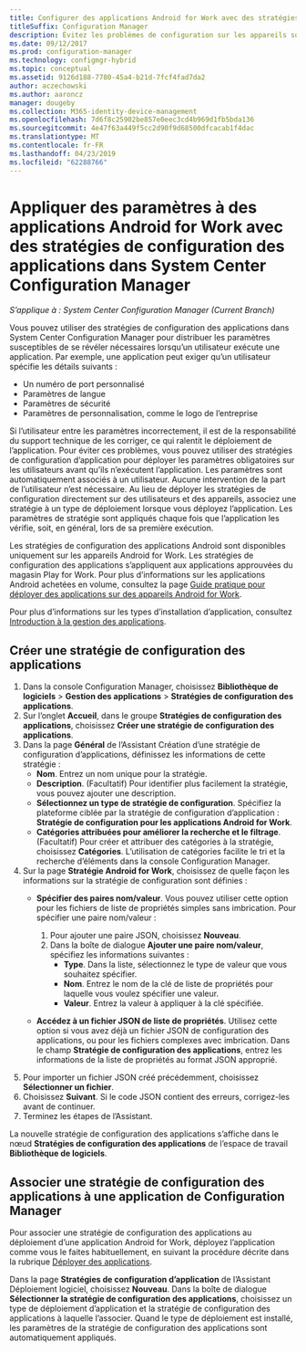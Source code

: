 ```yaml
---
title: Configurer des applications Android for Work avec des stratégies de configuration des applications
titleSuffix: Configuration Manager
description: Évitez les problèmes de configuration sur les appareils sous Android for Work en déployant des stratégies de configuration des applications sur les appareils avant qu’ils n’exécutent des applications.
ms.date: 09/12/2017
ms.prod: configuration-manager
ms.technology: configmgr-hybrid
ms.topic: conceptual
ms.assetid: 9126d188-7780-45a4-b21d-7fcf4fad7da2
author: aczechowski
ms.author: aaroncz
manager: dougeby
ms.collection: M365-identity-device-management
ms.openlocfilehash: 7d6f8c25902be857e0eec3cd4b969d1fb5bda136
ms.sourcegitcommit: 4e47f63a449f5cc2d90f9d68500dfcacab1f4dac
ms.translationtype: MT
ms.contentlocale: fr-FR
ms.lasthandoff: 04/23/2019
ms.locfileid: "62288766"
---
```

# <a name="apply-settings-to-android-for-work-apps-with-app-configuration-policies-in-system-center-configuration-manager"></a>Appliquer des paramètres à des applications Android for Work avec des stratégies de configuration des applications dans System Center Configuration Manager

*S’applique à : System Center Configuration Manager (Current Branch)*

Vous pouvez utiliser des stratégies de configuration des applications dans System Center Configuration Manager pour distribuer les paramètres susceptibles de se révéler nécessaires lorsqu’un utilisateur exécute une application. Par exemple, une application peut exiger qu’un utilisateur spécifie les détails suivants :
- Un numéro de port personnalisé
- Paramètres de langue
- Paramètres de sécurité
- Paramètres de personnalisation, comme le logo de l’entreprise

Si l’utilisateur entre les paramètres incorrectement, il est de la responsabilité du support technique de les corriger, ce qui ralentit le déploiement de l’application. Pour éviter ces problèmes, vous pouvez utiliser des stratégies de configuration d’application pour déployer les paramètres obligatoires sur les utilisateurs avant qu’ils n’exécutent l’application. Les paramètres sont automatiquement associés à un utilisateur. Aucune intervention de la part de l’utilisateur n’est nécessaire.
Au lieu de déployer les stratégies de configuration directement sur des utilisateurs et des appareils, associez une stratégie à un type de déploiement lorsque vous déployez l’application. Les paramètres de stratégie sont appliqués chaque fois que l’application les vérifie, soit, en général, lors de sa première exécution.

Les stratégies de configuration des applications Android sont disponibles uniquement sur les appareils Android for Work. Les stratégies de configuration des applications s’appliquent aux applications approuvées du magasin Play for Work. Pour plus d’informations sur les applications Android achetées en volume, consultez la page [Guide pratique pour déployer des applications sur des appareils Android for Work](https://docs.microsoft.com/intune/deploy-use/android-for-work-apps).

Pour plus d’informations sur les types d’installation d’application, consultez [Introduction à la gestion des applications](/sccm/apps/understand/introduction-to-application-management).

## <a name="create-an-app-configuration-policy"></a>Créer une stratégie de configuration des applications

1. Dans la console Configuration Manager, choisissez **Bibliothèque de logiciels** > **Gestion des applications** > **Stratégies de configuration des applications**.
2. Sur l’onglet **Accueil**, dans le groupe **Stratégies de configuration des applications**, choisissez **Créer une stratégie de configuration des applications**.
3. Dans la page **Général** de l’Assistant Création d’une stratégie de configuration d’applications, définissez les informations de cette stratégie :
   - **Nom**. Entrez un nom unique pour la stratégie.
   - **Description**. (Facultatif) Pour identifier plus facilement la stratégie, vous pouvez ajouter une description.
   -  **Sélectionnez un type de stratégie de configuration**. Spécifiez la plateforme ciblée par la stratégie de configuration d’application : **Stratégie de configuration pour les applications Android for Work**.
   -  **Catégories attribuées pour améliorer la recherche et le filtrage**. (Facultatif) Pour créer et attribuer des catégories à la stratégie, choisissez **Catégories**. L’utilisation de catégories facilite le tri et la recherche d’éléments dans la console Configuration Manager.
4. Sur la page **Stratégie Android for Work**, choisissez de quelle façon les informations sur la stratégie de configuration sont définies :
   - **Spécifier des paires nom/valeur**. Vous pouvez utiliser cette option pour les fichiers de liste de propriétés simples sans imbrication. Pour spécifier une paire nom/valeur :
        1. Pour ajouter une paire JSON, choisissez **Nouveau**.
        2. Dans la boîte de dialogue **Ajouter une paire nom/valeur**, spécifiez les informations suivantes :
            - **Type**. Dans la liste, sélectionnez le type de valeur que vous souhaitez spécifier.
            - **Nom**. Entrez le nom de la clé de liste de propriétés pour laquelle vous voulez spécifier une valeur.
            - **Valeur**. Entrez la valeur à appliquer à la clé spécifiée.

   - **Accédez à un fichier JSON de liste de propriétés**. Utilisez cette option si vous avez déjà un fichier JSON de configuration des applications, ou pour les fichiers complexes avec imbrication. Dans le champ **Stratégie de configuration des applications**, entrez les informations de la liste de propriétés au format JSON approprié.
5. Pour importer un fichier JSON créé précédemment, choisissez **Sélectionner un fichier**.
6. Choisissez **Suivant**. Si le code JSON contient des erreurs, corrigez-les avant de continuer.
7. Terminez les étapes de l’Assistant.

La nouvelle stratégie de configuration des applications s’affiche dans le nœud **Stratégies de configuration des applications** de l’espace de travail **Bibliothèque de logiciels**.

## <a name="associate-an-app-configuration-policy-with-a-configuration-manager-application"></a>Associer une stratégie de configuration des applications à une application de Configuration Manager

Pour associer une stratégie de configuration des applications au déploiement d’une application Android for Work, déployez l’application comme vous le faites habituellement, en suivant la procédure décrite dans la rubrique [Déployer des applications](/sccm/apps/deploy-use/deploy-applications).

Dans la page **Stratégies de configuration d’application** de l’Assistant Déploiement logiciel, choisissez **Nouveau**. Dans la boîte de dialogue **Sélectionner la stratégie de configuration des applications**, choisissez un type de déploiement d’application et la stratégie de configuration des applications à laquelle l’associer.
Quand le type de déploiement est installé, les paramètres de la stratégie de configuration des applications sont automatiquement appliqués.
